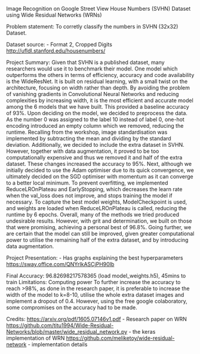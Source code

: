 Image Recognition on Google Street View House Numbers (SVHN) Dataset using Wide Residual Networks (WRNs)

Problem statement:
To corretly classify the numbers in SVHN (32x32) Dataset.

Dataset source: - Format 2, Cropped Digits
http://ufldl.stanford.edu/housenumbers/

Project Summary:
Given that SVHN is a published dataset, many researchers would use it to benchmark their model. One model which outperforms the others in terms of efficiency, accuracy and code availability is the WideResNet. It is built on residual learning, with a small twist on the architecture, focusing on width rather than depth. By avoiding the problem of vanishing gradients in Convolutional Neural Networks and reducing complexities by increasing width, it is the most efficient and accurate model among the 6 models that we have built. This provided a baseline accuracy of 93%.
Upon deciding on the model, we decided to preprocess the data. As the number 0 was assigned to the label 10 instead of label 0, one-hot encoding introduced an empty column which we removed, reducing the runtime. Recalling from the workshop, image standardisation was implemented by subtracting the mean and dividing by the standard deviation. Additionally, we decided to include the extra dataset in SVHN. However, together with data augmentation, it proved to be too computationally expensive and thus we removed it and half of the extra dataset. These changes increased the accuracy to 95%.
Next, although we initially decided to use the Adam optimiser due to its quick convergence, we ultimately decided on the SGD optimiser with momentum as it can converge to a better local minimum. To prevent overfitting, we implemented ReduceLROnPlateau and EarlyStopping, which decreases the learn rate when the val_loss does not improve, and stops training the model if necessary. To capture the best model weights, ModelCheckpoint is used, and weights are loaded when ReduceLROnPlateau is called, reducing the runtime by 6 epochs.
Overall, many of the methods we tried produced undesirable results. However, with grit and determination, we built on those that were promising, achieving a personal best of 96.8%. Going further, we are certain that the model can still be improved, given greater computational power to utilise the remaining half of the extra dataset, and by introducing data augmentation.

Project Presentation: - Has graphs explaining the best hyperparameters
https://sway.office.com/QNYrIkASCjPH90Ib

Final Accuracy: 96.82698217578365 (load model_weights.h5), 45mins to train
Limitations: Computing power
To further increase the accuracy to reach >98%, as done in the research paper, it is preferable to increase the width of the model to k=8-10, utilise the whole extra dataset images and implement a dropout of 0.4. However, using the free google colaboratory, some compromises on the accuracy had to be made.

Credits:
https://arxiv.org/pdf/1605.07146v1.pdf - Research paper on WRN
https://github.com/titu1994/Wide-Residual-Networks/blob/master/wide_residual_network.py - the keras implementation of WRN
https://github.com/meliketoy/wide-residual-network - implementation details

